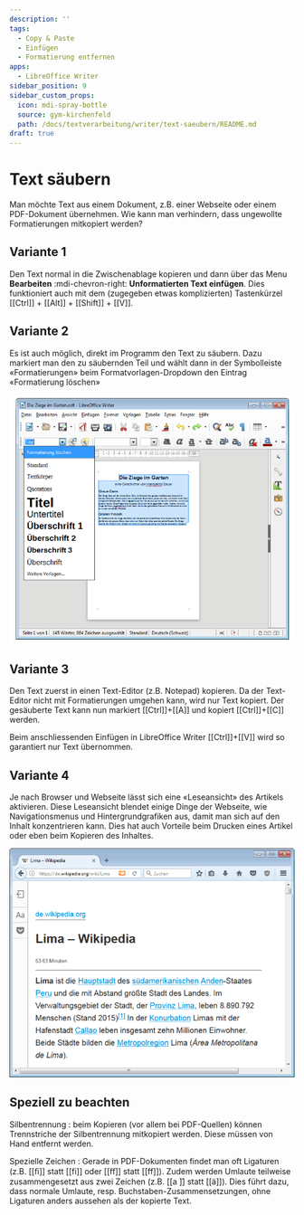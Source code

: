 ```yaml
---
description: ''
tags:
  - Copy & Paste
  - Einfügen
  - Formatierung entfernen
apps:
  - LibreOffice Writer
sidebar_position: 9
sidebar_custom_props:
  icon: mdi-spray-bottle
  source: gym-kirchenfeld
  path: /docs/textverarbeitung/writer/text-saeubern/README.md
draft: true
---
```


# Text säubern



Man möchte Text aus einem Dokument, z.B. einer Webseite oder einem PDF-Dokument übernehmen. Wie kann man verhindern, dass ungewollte Formatierungen mitkopiert werden?


## Variante 1
Den Text normal in die Zwischenablage kopieren und dann über das Menu __Bearbeiten__ :mdi-chevron-right: __Unformatierten Text einfügen__.
Dies funktioniert auch mit dem (zugegeben etwas komplizierten) Tastenkürzel [[Ctrl]] + [[Alt]] + [[Shift]] + [[V]].

## Variante 2
Es ist auch möglich, direkt im Programm den Text zu säubern. Dazu markiert man den zu säubernden Teil und wählt dann in der Symbolleiste «Formatierungen» beim Formatvorlagen-Dropdown den Eintrag «Formatierung löschen»

![«Formatierung löschen» in der Symbolleiste «Formatierungen»](./images/formatierung-entfernen.lo.png)

## Variante 3
Den Text zuerst in einen Text-Editor (z.B. Notepad) kopieren. Da der Text-Editor nicht mit Formatierungen umgehen kann, wird nur Text kopiert. Der gesäuberte Text kann nun markiert [[Ctrl]]+[[A]] und kopiert [[Ctrl]]+[[C]] werden.

Beim anschliessenden Einfügen in LibreOffice Writer [[Ctrl]]+[[V]] wird so garantiert nur Text übernommen.

## Variante 4
Je nach Browser und Webseite lässt sich eine «Leseansicht» des Artikels aktivieren. Diese Leseansicht blendet einige Dinge der Webseite, wie Navigationsmenus und Hintergrundgrafiken aus, damit man sich auf den Inhalt konzentrieren kann. Dies hat auch Vorteile beim Drucken eines Artikel oder eben beim Kopieren des Inhaltes.

![Leseansicht in Firefox, aktiviert über das orangefarbene Buch-Symbol in der Adressleiste](./images/leseansicht-firefox.png)

## Speziell zu beachten

Silbentrennung
: beim Kopieren (vor allem bei PDF-Quellen) können Trennstriche der Silbentrennung mitkopiert werden. Diese müssen von Hand entfernt werden.

Spezielle Zeichen
: Gerade in PDF-Dokumenten findet man oft Ligaturen (z.B. [[&#xFB01;]] statt [[fi]] oder [[&#xFB00;]] statt [[ff]]). Zudem werden Umlaute teilweise zusammengesetzt aus zwei Zeichen (z.B. [[a &#x0308;]] statt [[ä]]). Dies führt dazu, dass normale Umlaute, resp. Buchstaben-Zusammensetzungen, ohne Ligaturen anders aussehen als der kopierte Text.

